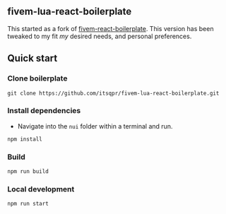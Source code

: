 ## fivem-lua-react-boilerplate

This started as a fork of [fivem-react-boilerplate](https://github.com/calumari/fivem-react-boilerplate). This version has been tweaked to my fit *my* desired needs, and personal preferences.

## Quick start

### Clone boilerplate
```
git clone https://github.com/itsqpr/fivem-lua-react-boilerplate.git
```

### Install dependencies

- Navigate into the `nui` folder within a terminal and run.
```
npm install
```

### Build
```
npm run build
```

### Local development
```
npm run start
```
